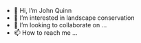 - 👋 Hi, I’m John Quinn
- 👀 I’m interested in landscape conservation
- 💞️ I’m looking to collaborate on ...
- 📫 How to reach me ...

<!---
johnquinniv/johnquinniv is a ✨ special ✨ repository because its `README.md` (this file) appears on your GitHub profile.
You can click the Preview link to take a look at your changes.
--->
